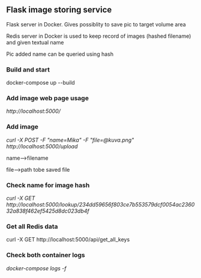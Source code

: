 
## Flask image storing service

Flask server in Docker. Gives possiblity to save pic to target volume area

Redis server in Docker is used to keep record of images (hashed filename) and given textual name

Pic added name can be queried using hash 



### Build and start

docker-compose up --build

### Add image web page usage

*http://localhost:5000/*


### Add image

*curl -X POST -F "name=Mika" -F "file=@kuva.png" http://localhost:5000/upload*

name-->filename

file-->path tobe saved file


### Check name for image hash

*curl -X GET http://localhost:5000/lookup/234dd59656f803ce7b553579dcf0054ac236032a838f462ef5425d8dc023db4f*

### Get all Redis data

curl -X GET http://localhost:5000/api/get_all_keys



### Check both container logs

*docker-compose logs -f*
